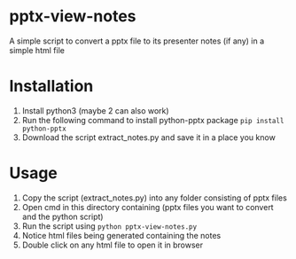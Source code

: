 # pptx-view-notes
A simple script to convert a pptx file to its presenter notes (if any) in a simple html file

# Installation
1. Install python3 (maybe 2 can also work)
2. Run the following command to install python-pptx package `pip install python-pptx`
3. Download the script extract_notes.py and save it in a place you know

# Usage
1. Copy the script (extract_notes.py) into any folder consisting of pptx files
2. Open cmd in this directory containing (pptx files you want to convert and the python script)
3. Run the script using `python pptx-view-notes.py`
4. Notice html files being generated containing the notes
5. Double click on any html file to open it in browser
